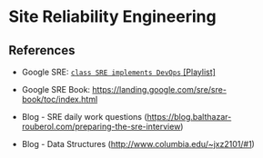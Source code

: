 # Site Reliability Engineering

## References

* Google SRE: [`class SRE implements DevOps` [Playlist]](https://www.youtube.com/watch?v=uTEL8Ff1Zvk&list=PLIivdWyY5sqJrKl7D2u-gmis8h9K66qoj)
* Google SRE Book: https://landing.google.com/sre/sre-book/toc/index.html

* Blog - SRE daily work questions (https://blog.balthazar-rouberol.com/preparing-the-sre-interview)
* Blog - Data Structures (http://www.columbia.edu/~jxz2101/#1)  
